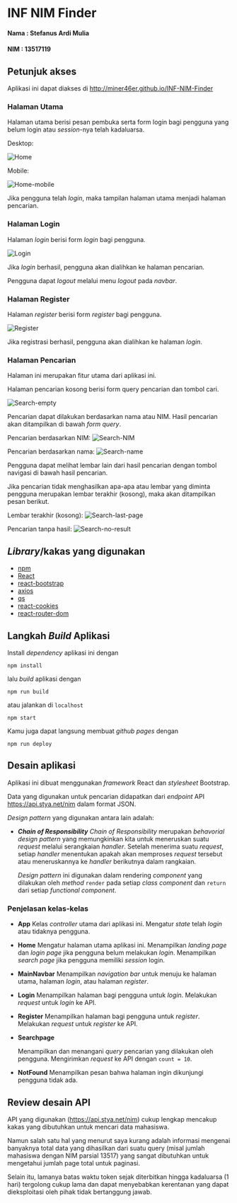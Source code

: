 # INF NIM Finder

#### Nama : Stefanus Ardi Mulia

#### NIM : 13517119

## Petunjuk akses

Aplikasi ini dapat diakses di http://miner46er.github.io/INF-NIM-Finder

### Halaman Utama

Halaman utama berisi pesan pembuka serta form login bagi pengguna yang
belum login atau _session_-nya telah kadaluarsa.

Desktop:

![Home](screenshots/home.png)

Mobile:

![Home-mobile](screenshots/home-mobile.png)

Jika pengguna telah _login_, maka tampilan halaman utama menjadi halaman pencarian.

### Halaman Login

Halaman _login_ berisi form _login_ bagi pengguna.

![Login](screenshots/login.png)

Jika _login_ berhasil, pengguna akan dialihkan ke halaman pencarian.

Pengguna dapat _logout_ melalui menu _logout_ pada _navbar_.

### Halaman Register

Halaman _register_ berisi form _register_ bagi pengguna.

![Register](screenshots/register.png)

Jika registrasi berhasil, pengguna akan dialihkan ke halaman _login_.

### Halaman Pencarian

Halaman ini merupakan fitur utama dari aplikasi ini.

Halaman pencarian kosong berisi form query pencarian dan tombol cari.

![Search-empty](screenshots/search-empty.png)

Pencarian dapat dilakukan berdasarkan nama atau NIM.
Hasil pencarian akan ditampilkan di bawah _form_ _query_.

Pencarian berdasarkan NIM:
![Search-NIM](screenshots/search-result1.png)

Pencarian berdasarkan nama:
![Search-name](screenshots/search-result2.png)

Pengguna dapat melihat lembar lain dari hasil pencarian
dengan tombol navigasi di bawah hasil pencarian.

Jika pencarian tidak menghasilkan apa-apa atau lembar yang
diminta pengguna merupakan lembar terakhir (kosong), maka akan
ditampilkan pesan berikut.

Lembar terakhir (kosong):
![Search-last-page](screenshots/search-result3.png)

Pencarian tanpa hasil:
![Search-no-result](screenshots/search-result4.png)

## _Library_/kakas yang digunakan

- [npm](https://www.npmjs.com/)
- [React](https://reactjs.org/)
- [react-bootstrap](https://react-bootstrap.github.io/)
- [axios](https://github.com/axios/axios)
- [qs](https://github.com/ljharb/qs)
- [react-cookies](https://www.npmjs.com/package/react-cookies)
- [react-router-dom](https://reacttraining.com/react-router/)

## Langkah _Build_ Aplikasi

Install _dependency_ aplikasi ini dengan

```
npm install
```

lalu _build_ aplikasi dengan

```
npm run build
```

atau jalankan di `localhost`

```
npm start
```

Kamu juga dapat langsung membuat _github pages_ dengan

```
npm run deploy
```

## Desain aplikasi

Aplikasi ini dibuat menggunakan _framework_ React dan _stylesheet_ Bootstrap.

Data yang digunakan untuk pencarian didapatkan dari _endpoint_ API https://api.stya.net/nim dalam format JSON.

_Design pattern_ yang digunakan antara lain adalah:

- **_Chain of Responsibility_**
  _Chain of Responsibility_ merupakan _behavorial design pattern_ yang memungkinkan kita untuk meneruskan suatu _request_ melalui serangkaian _handler_. Setelah menerima suatu _request_, setiap _handler_ menentukan apakah akan memproses _request_ tersebut atau meneruskannya ke _handler_ berikutnya dalam rangkaian.

  _Design pattern_ ini digunakan dalam rendering _component_ yang dilakukan oleh _method_ `render` pada setiap _class component_ dan `return` dari setiap _functional component_.

### Penjelasan kelas-kelas

- **App**
  Kelas _controller_ utama dari aplikasi ini.
  Mengatur _state_ telah _login_ atau tidaknya pengguna.

- **Home**
  Mengatur halaman utama aplikasi ini.
  Menampilkan _landing page_ dan _login page_ jika pengguna belum melakukan _login_.
  Menampilkan _search page_ jika pengguna memiliki _session_ login.

- **MainNavbar**
  Menampilkan _navigation bar_ untuk menuju ke halaman utama, halaman _login_, atau halaman _register_.

- **Login**
  Menampilkan halaman bagi pengguna untuk _login_.
  Melakukan _request_ untuk _login_ ke API.

- **Register**
  Menampilkan halaman bagi pengguna untuk _register_.
  Melakukan _request_ untuk _register_ ke API.

- **Searchpage**

  Menampilkan dan menangani _query_ pencarian yang dilakukan oleh pengguna.
  Mengirimkan _request_ ke API dengan `count = 10`.

- **NotFound**
  Menampilkan pesan bahwa halaman ingin dikunjungi pengguna tidak ada.

## Review desain API

API yang digunakan (https://api.stya.net/nim) cukup lengkap mencakup kakas yang dibutuhkan untuk mencari data mahasiswa.

Namun salah satu hal yang menurut saya kurang adalah informasi mengenai banyaknya total data yang dihasilkan dari suatu query (misal jumlah mahasiswa dengan NIM parsial 13517) yang sangat dibutuhkan untuk mengetahui jumlah page total untuk paginasi.

Selain itu, lamanya batas waktu token sejak diterbitkan hingga kadaluarsa (1 hari) tergolong cukup lama dan dapat menyebabkan kerentanan yang dapat dieksploitasi oleh pihak tidak bertanggung jawab.
